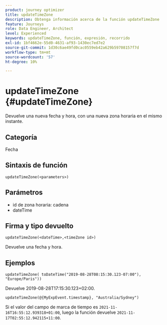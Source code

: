 ```yaml
---
product: journey optimizer
title: updateTimeZone
description: Obtenga información acerca de la función updateTimeZone
feature: Journeys
role: Data Engineer, Architect
level: Experienced
keywords: updateTimeZone, función, expresión, recorrido
exl-id: 1bf4662e-55d0-4631-af93-1430ec7ed7e2
source-git-commit: 1d30c6ae49fd0cac0559eb42a629b59708157f7d
workflow-type: tm+mt
source-wordcount: '57'
ht-degree: 10%

---
```


# updateTimeZone {#updateTimeZone}

Devuelve una nueva fecha y hora, con una nueva zona horaria en el mismo instante.

## Categoría

Fecha

## Sintaxis de función

`updateTimeZone(<parameters>)`

## Parámetros

* id de zona horaria: cadena
* dateTime

## Firma y tipo devuelto

`updateTimeZone(<dateTime>,<timeZone id>)`

Devuelve una fecha y hora.

## Ejemplos

`updateTimeZone( toDateTime("2019-08-28T08:15:30.123-07:00"), "Europe/Paris"))`

Devuelve 2019-08-28T17:15:30.123+02:00.

<!--`updateTimeZone( toDateTime("2019-08-28T08:15:30.123-07:00"), toTimeZone("Europe/Paris")))`
Returns "2019-08-28T17:15:30.123+02:00".-->

`updateTimeZone(@{MyExpEvent.timestamp}, "Australia/Sydney")`

Si el valor del campo de marca de tiempo es `2021-11-16T16:55:12.939318+01:00`, luego la función devuelve `2021-11-17T02:55:12.942115+11:00`.
